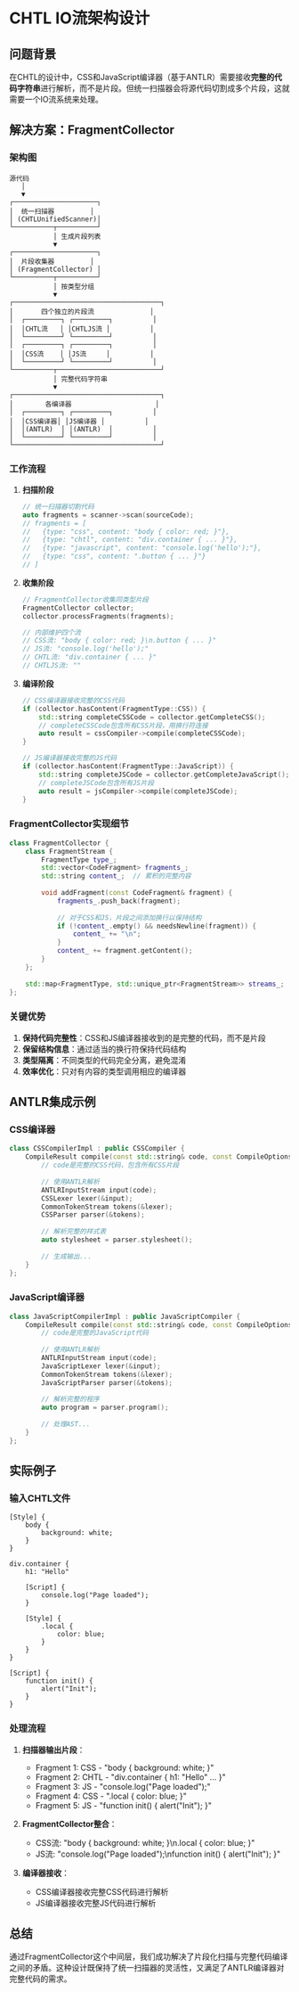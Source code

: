 # CHTL IO流架构设计

## 问题背景

在CHTL的设计中，CSS和JavaScript编译器（基于ANTLR）需要接收**完整的代码字符串**进行解析，而不是片段。但统一扫描器会将源代码切割成多个片段，这就需要一个IO流系统来处理。

## 解决方案：FragmentCollector

### 架构图

```
源代码
   │
   ▼
┌─────────────────────┐
│  统一扫描器         │
│ (CHTLUnifiedScanner)│
└──────────┬──────────┘
           │ 生成片段列表
           ▼
┌─────────────────────┐
│  片段收集器         │
│ (FragmentCollector) │
└──────────┬──────────┘
           │ 按类型分组
           ▼
┌─────────────────────────────────────┐
│       四个独立的片段流              │
│  ┌─────────┐ ┌─────────┐          │
│  │CHTL流   │ │CHTLJS流 │          │
│  └─────────┘ └─────────┘          │
│  ┌─────────┐ ┌─────────┐          │
│  │CSS流    │ │JS流     │          │
│  └─────────┘ └─────────┘          │
└──────────┬──────────────────────────┘
           │ 完整代码字符串
           ▼
┌─────────────────────────────────────┐
│        各编译器                     │
│  ┌─────────┐ ┌─────────┐          │
│  │CSS编译器│ │JS编译器 │          │
│  │(ANTLR)  │ │(ANTLR)  │          │
│  └─────────┘ └─────────┘          │
└─────────────────────────────────────┘
```

### 工作流程

1. **扫描阶段**
   ```cpp
   // 统一扫描器切割代码
   auto fragments = scanner->scan(sourceCode);
   // fragments = [
   //   {type: "css", content: "body { color: red; }"},
   //   {type: "chtl", content: "div.container { ... }"},
   //   {type: "javascript", content: "console.log('hello');"},
   //   {type: "css", content: ".button { ... }"}
   // ]
   ```

2. **收集阶段**
   ```cpp
   // FragmentCollector收集同类型片段
   FragmentCollector collector;
   collector.processFragments(fragments);
   
   // 内部维护四个流
   // CSS流: "body { color: red; }\n.button { ... }"
   // JS流: "console.log('hello');"
   // CHTL流: "div.container { ... }"
   // CHTLJS流: ""
   ```

3. **编译阶段**
   ```cpp
   // CSS编译器接收完整的CSS代码
   if (collector.hasContent(FragmentType::CSS)) {
       std::string completeCSSCode = collector.getCompleteCSS();
       // completeCSSCode包含所有CSS片段，用换行符连接
       auto result = cssCompiler->compile(completeCSSCode);
   }
   
   // JS编译器接收完整的JS代码
   if (collector.hasContent(FragmentType::JavaScript)) {
       std::string completeJSCode = collector.getCompleteJavaScript();
       // completeJSCode包含所有JS片段
       auto result = jsCompiler->compile(completeJSCode);
   }
   ```

### FragmentCollector实现细节

```cpp
class FragmentCollector {
    class FragmentStream {
        FragmentType type_;
        std::vector<CodeFragment> fragments_;
        std::string content_;  // 累积的完整内容
        
        void addFragment(const CodeFragment& fragment) {
            fragments_.push_back(fragment);
            
            // 对于CSS和JS，片段之间添加换行以保持结构
            if (!content_.empty() && needsNewline(fragment)) {
                content_ += "\n";
            }
            content_ += fragment.getContent();
        }
    };
    
    std::map<FragmentType, std::unique_ptr<FragmentStream>> streams_;
};
```

### 关键优势

1. **保持代码完整性**：CSS和JS编译器接收到的是完整的代码，而不是片段
2. **保留结构信息**：通过适当的换行符保持代码结构
3. **类型隔离**：不同类型的代码完全分离，避免混淆
4. **效率优化**：只对有内容的类型调用相应的编译器

## ANTLR集成示例

### CSS编译器
```cpp
class CSSCompilerImpl : public CSSCompiler {
    CompileResult compile(const std::string& code, const CompileOptions& options) {
        // code是完整的CSS代码，包含所有CSS片段
        
        // 使用ANTLR解析
        ANTLRInputStream input(code);
        CSSLexer lexer(&input);
        CommonTokenStream tokens(&lexer);
        CSSParser parser(&tokens);
        
        // 解析完整的样式表
        auto stylesheet = parser.stylesheet();
        
        // 生成输出...
    }
};
```

### JavaScript编译器
```cpp
class JavaScriptCompilerImpl : public JavaScriptCompiler {
    CompileResult compile(const std::string& code, const CompileOptions& options) {
        // code是完整的JavaScript代码
        
        // 使用ANTLR解析
        ANTLRInputStream input(code);
        JavaScriptLexer lexer(&input);
        CommonTokenStream tokens(&lexer);
        JavaScriptParser parser(&tokens);
        
        // 解析完整的程序
        auto program = parser.program();
        
        // 处理AST...
    }
};
```

## 实际例子

### 输入CHTL文件
```chtl
[Style] {
    body {
        background: white;
    }
}

div.container {
    h1: "Hello"
    
    [Script] {
        console.log("Page loaded");
    }
    
    [Style] {
        .local {
            color: blue;
        }
    }
}

[Script] {
    function init() {
        alert("Init");
    }
}
```

### 处理流程

1. **扫描器输出片段**：
   - Fragment 1: CSS - "body { background: white; }"
   - Fragment 2: CHTL - "div.container { h1: \"Hello\" ... }"
   - Fragment 3: JS - "console.log(\"Page loaded\");"
   - Fragment 4: CSS - ".local { color: blue; }"
   - Fragment 5: JS - "function init() { alert(\"Init\"); }"

2. **FragmentCollector整合**：
   - CSS流: "body { background: white; }\n.local { color: blue; }"
   - JS流: "console.log(\"Page loaded\");\nfunction init() { alert(\"Init\"); }"

3. **编译器接收**：
   - CSS编译器接收完整CSS代码进行解析
   - JS编译器接收完整JS代码进行解析

## 总结

通过FragmentCollector这个中间层，我们成功解决了片段化扫描与完整代码编译之间的矛盾。这种设计既保持了统一扫描器的灵活性，又满足了ANTLR编译器对完整代码的需求。